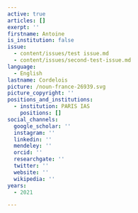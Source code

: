 ```yaml
---
active: true
articles: []
exerpt: ''
firstname: Antoine
is_institution: false
issue:
  - content/issues/test issue.md
  - content/issues/second-test-issue.md
language:
  - English
lastname: Cordelois
picture: /noun-france-26939.svg
picture_copyright: ''
positions_and_institutions:
  - institution: PARIS IAS
    positions: []
social_channels:
  google_scholar: ''
  instagram: ''
  linkedin: ''
  mendeley: ''
  orcid: ''
  researchgate: ''
  twitter: ''
  website: ''
  wikipedia: ''
years:
  - 2021

---
```

